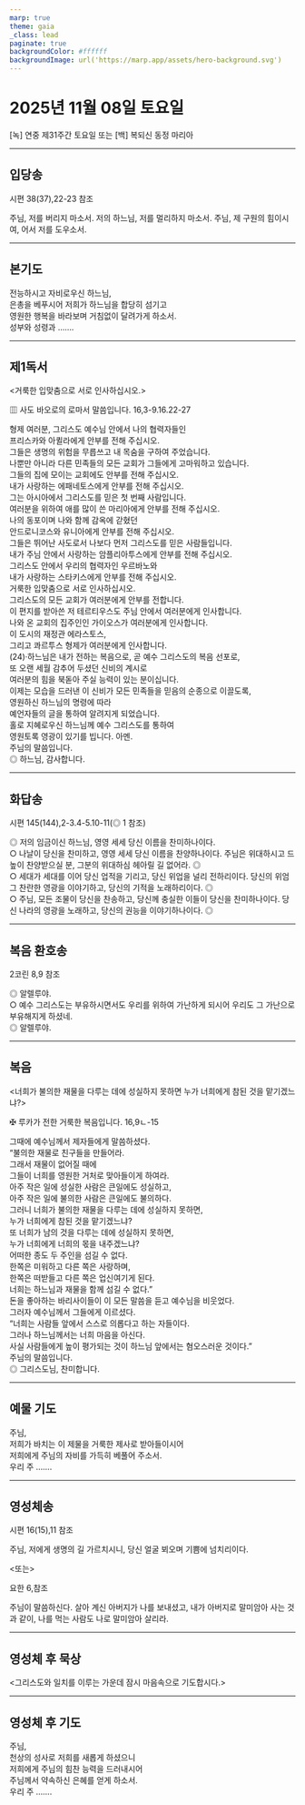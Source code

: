 ```yaml
---
marp: true
theme: gaia
_class: lead
paginate: true
backgroundColor: #ffffff
backgroundImage: url('https://marp.app/assets/hero-background.svg')
---
```


# 2025년 11월 08일 토요일

[녹] 연중 제31주간 토요일 또는 [백] 복되신 동정 마리아  




---

## 입당송

시편 38(37),22-23 참조

주님, 저를 버리지 마소서. 저의 하느님, 저를 멀리하지 마소서. 주님, 제 구원의 힘이시여, 어서 저를 도우소서.  
  


---

## 본기도

전능하시고 자비로우신 하느님,  
은총을 베푸시어 저희가 하느님을 합당히 섬기고  
영원한 행복을 바라보며 거침없이 달려가게 하소서.  
성부와 성령과 …….  
  


---

## 제1독서

<거룩한 입맞춤으로 서로 인사하십시오.>

▥ 사도 바오로의 로마서 말씀입니다. 16,3-9.16.22-27

형제 여러분, 그리스도 예수님 안에서 나의 협력자들인  
프리스카와 아퀼라에게 안부를 전해 주십시오.  
그들은 생명의 위험을 무릅쓰고 내 목숨을 구하여 주었습니다.  
나뿐만 아니라 다른 민족들의 모든 교회가 그들에게 고마워하고 있습니다.  
그들의 집에 모이는 교회에도 안부를 전해 주십시오.  
내가 사랑하는 에패네토스에게 안부를 전해 주십시오.  
그는 아시아에서 그리스도를 믿은 첫 번째 사람입니다.  
여러분을 위하여 애를 많이 쓴 마리아에게 안부를 전해 주십시오.  
나의 동포이며 나와 함께 감옥에 갇혔던  
안드로니코스와 유니아에게 안부를 전해 주십시오.  
그들은 뛰어난 사도로서 나보다 먼저 그리스도를 믿은 사람들입니다.  
내가 주님 안에서 사랑하는 암플리아투스에게 안부를 전해 주십시오.  
그리스도 안에서 우리의 협력자인 우르바노와  
내가 사랑하는 스타키스에게 안부를 전해 주십시오.  
거룩한 입맞춤으로 서로 인사하십시오.  
그리스도의 모든 교회가 여러분에게 안부를 전합니다.  
이 편지를 받아쓴 저 테르티우스도 주님 안에서 여러분에게 인사합니다.  
나와 온 교회의 집주인인 가이오스가 여러분에게 인사합니다.  
이 도시의 재정관 에라스토스,  
그리고 콰르투스 형제가 여러분에게 인사합니다.  
(24)·하느님은 내가 전하는 복음으로, 곧 예수 그리스도의 복음 선포로,  
또 오랜 세월 감추어 두셨던 신비의 계시로  
여러분의 힘을 북돋아 주실 능력이 있는 분이십니다.  
이제는 모습을 드러낸 이 신비가 모든 민족들을 믿음의 순종으로 이끌도록,  
영원하신 하느님의 명령에 따라  
예언자들의 글을 통하여 알려지게 되었습니다.  
홀로 지혜로우신 하느님께 예수 그리스도를 통하여  
영원토록 영광이 있기를 빕니다. 아멘.  
주님의 말씀입니다.  
◎ 하느님, 감사합니다.  
  


---

## 화답송

시편 145(144),2-3.4-5.10-11(◎ 1 참조)

◎ 저의 임금이신 하느님, 영영 세세 당신 이름을 찬미하나이다.  
○ 나날이 당신을 찬미하고, 영영 세세 당신 이름을 찬양하나이다. 주님은 위대하시고 드높이 찬양받으실 분, 그분의 위대하심 헤아릴 길 없어라. ◎  
○ 세대가 세대를 이어 당신 업적을 기리고, 당신 위업을 널리 전하리이다. 당신의 위엄 그 찬란한 영광을 이야기하고, 당신의 기적을 노래하리이다. ◎  
○ 주님, 모든 조물이 당신을 찬송하고, 당신께 충실한 이들이 당신을 찬미하나이다. 당신 나라의 영광을 노래하고, 당신의 권능을 이야기하나이다. ◎  
  


---

## 복음 환호송

2코린 8,9 참조

◎ 알렐루야.  
○ 예수 그리스도는 부유하시면서도 우리를 위하여 가난하게 되시어 우리도 그 가난으로 부유해지게 하셨네.  
◎ 알렐루야.  
  


---

## 복음

<너희가 불의한 재물을 다루는 데에 성실하지 못하면 누가 너희에게 참된 것을 맡기겠느냐?>

✠ 루카가 전한 거룩한 복음입니다. 16,9ㄴ-15

그때에 예수님께서 제자들에게 말씀하셨다.  
“불의한 재물로 친구들을 만들어라.  
그래서 재물이 없어질 때에  
그들이 너희를 영원한 거처로 맞아들이게 하여라.  
아주 작은 일에 성실한 사람은 큰일에도 성실하고,  
아주 작은 일에 불의한 사람은 큰일에도 불의하다.  
그러니 너희가 불의한 재물을 다루는 데에 성실하지 못하면,  
누가 너희에게 참된 것을 맡기겠느냐?  
또 너희가 남의 것을 다루는 데에 성실하지 못하면,  
누가 너희에게 너희의 몫을 내주겠느냐?  
어떠한 종도 두 주인을 섬길 수 없다.  
한쪽은 미워하고 다른 쪽은 사랑하며,  
한쪽은 떠받들고 다른 쪽은 업신여기게 된다.  
너희는 하느님과 재물을 함께 섬길 수 없다.”  
돈을 좋아하는 바리사이들이 이 모든 말씀을 듣고 예수님을 비웃었다.  
그러자 예수님께서 그들에게 이르셨다.  
“너희는 사람들 앞에서 스스로 의롭다고 하는 자들이다.  
그러나 하느님께서는 너희 마음을 아신다.  
사실 사람들에게 높이 평가되는 것이 하느님 앞에서는 혐오스러운 것이다.”  
주님의 말씀입니다.  
◎ 그리스도님, 찬미합니다.  
  


---

## 예물 기도

주님,  
저희가 바치는 이 제물을 거룩한 제사로 받아들이시어  
저희에게 주님의 자비를 가득히 베풀어 주소서.  
우리 주 …….  
  


---

## 영성체송

시편 16(15),11 참조

주님, 저에게 생명의 길 가르치시니, 당신 얼굴 뵈오며 기쁨에 넘치리이다.  
  
<또는>  
  
요한 6,참조  
  
주님이 말씀하신다. 살아 계신 아버지가 나를 보내셨고, 내가 아버지로 말미암아 사는 것과 같이, 나를 먹는 사람도 나로 말미암아 살리라.  


---

## 영성체 후 묵상

<그리스도와 일치를 이루는 가운데 잠시 마음속으로 기도합시다.>  


---

## 영성체 후 기도

주님,  
천상의 성사로 저희를 새롭게 하셨으니  
저희에게 주님의 힘찬 능력을 드러내시어  
주님께서 약속하신 은혜를 얻게 하소서.  
우리 주 …….